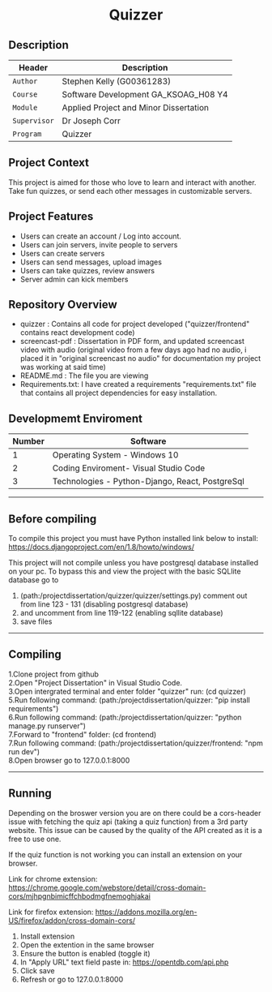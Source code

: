 
<p align="center">
<h1 align="center">Quizzer
 </h1>

## Description

| Header | Description |
| --- | --- |
| `Author` | Stephen Kelly (G00361283) |
| `Course` | Software Development GA_KSOAG_H08 Y4  |
| `Module` | Applied Project and Minor Dissertation  |
| `Supervisor` | Dr Joseph Corr  |
| `Program` | Quizzer  |

## Project Context  
This project is aimed for those who love to learn and interact with another. Take fun quizzes, or send each other messages in customizable servers.

## Project  Features  
 - Users  can create an account  / Log into account. 
 - Users can join servers, invite people to servers
 - Users can create servers
 - Users can send messages, upload images
 - Users can take quizzes, review answers
 - Server admin can kick members

## Repository Overview

- quizzer : Contains all code for project developed ("quizzer/frontend" contains react development code)
- screencast-pdf : Dissertation in PDF form, and updated screencast video with audio (original video from a few days ago had no audio, i placed it in "original screencast no audio" for documentation my project was working at said time)
- README.md : The file you are viewing
- Requirements.txt: I have created a requirements "requirements.txt" file that contains all project dependencies for easy installation.

## Developmemt  Enviroment 

| Number | Software |
| --- | --- |
| 1 | Operating System - Windows 10  |
| 2 | Coding Enviroment- Visual Studio Code |
| 3 | Technologies - Python-Django, React, PostgreSql

__________________________________________________
## Before compiling
To compile this project you must have Python installed link below to install:
https://docs.djangoproject.com/en/1.8/howto/windows/

This project will not compile unless you have postgresql database installed on your pc. To bypass this and view the project with the basic SQLlite database 
go to 
1. (path:/projectdissertation/quizzer/quizzer/settings.py)
comment out from line 123 - 131 (disabling postgresql database)
2. and uncomment from line 119-122 (enabling sqllite database)
3. save files
___________________________________________________

## Compiling
1.Clone project from github<br />
2.Open "Project Dissertation" in Visual Studio Code.<br />
3.Open intergrated terminal and enter folder "quizzer" run: (cd quizzer)<br />
5.Run following command: (path:/projectdissertation/quizzer: "pip install requirements")<br />
6.Run following command: (path:/projectdissertation/quizzer: "python manage.py runserver")<br />
7.Forward to "frontend" folder: (cd frontend)<br />
7.Run following command: (path:/projectdissertation/quizzer/frontend: "npm run dev")<br />
8.Open browser go to 127.0.0.1:8000<br />
_____________________________________________________
## Running 
Depending on the broswer version you are on there could be a cors-header issue with fetching the quiz api (taking a quiz function) from a 3rd party website. This issue can be caused by the quality of the API created as it is a free to use one.

If the quiz function is not working you can install an extension on your browser.

Link for chrome extension: 
https://chrome.google.com/webstore/detail/cross-domain-cors/mjhpgnbimicffchbodmgfnemoghjakai

Link for firefox extension: 
https://addons.mozilla.org/en-US/firefox/addon/cross-domain-cors/

1. Install extension
2. Open the extention in the same browser
3. Ensure the button is enabled (toggle it)
3. In "Apply URL" text field paste in: https://opentdb.com/api.php
4. Click save
5. Refresh or go to 127.0.0.1:8000

